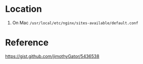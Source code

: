 # Location
1. On Mac
  `/usr/local/etc/nginx/sites-available/default.conf`

# Reference
https://gist.github.com/jimothyGator/5436538